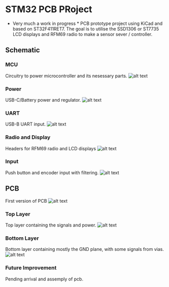 # STM32 PCB PRoject
* Very much a work in progress *
PCB prototype project using KiCad and based on ST32F411RET7. 
The goal is to utilise the SSD1306 or ST7735 LCD displays and RFM69 radio to make a sensor sever / controller.

## Schematic
### MCU
Circuitry to power microcontroller and its nesessary parts.
![alt text](https://github.com/ryandenekelly/pcb_project/blob/master/schematic_mcu.PNG?raw=true)

### Power
USB-C/Battery power and regulator.
![alt text](https://github.com/ryandenekelly/pcb_project/blob/master/schematic_mcu.PNG?raw=true)
### UART
USB-B UART input.
![alt text](https://github.com/ryandenekelly/pcb_project/blob/master/schematic_mcu.PNG?raw=true)
### Radio and Display
Headers for RFM69 radio and LCD displays
![alt text](https://github.com/ryandenekelly/pcb_project/blob/master/schematic_mcu.PNG?raw=true)
### Input
Push button and encoder input with filtering.
![alt text](https://github.com/ryandenekellypcb_project/blob/master/schematic_mcu.PNG?raw=true)

## PCB
First version of PCB
![alt text](https://github.com/[ryandenekelly]/pcb_project/blob/master/pcb_all.PNG?raw=true)
### Top Layer
Top layer containing the signals and power.
![alt text](https://github.com/[ryandenekelly]/pcb_project/blob/master/pcb_front.PNG?raw=true)
### Bottom Layer
Bottom layer containing mostly the GND plane, with some signals from vias.
![alt text](https://github.com/[ryandenekelly]/pcb_project/blob/master/pcb_back.PNG?raw=true)


### Future Improvement
Pending arrival and assemply of pcb.
